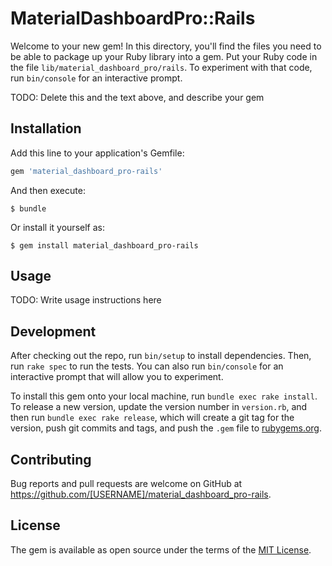 # MaterialDashboardPro::Rails

Welcome to your new gem! In this directory, you'll find the files you need to be able to package up your Ruby library into a gem. Put your Ruby code in the file `lib/material_dashboard_pro/rails`. To experiment with that code, run `bin/console` for an interactive prompt.

TODO: Delete this and the text above, and describe your gem

## Installation

Add this line to your application's Gemfile:

```ruby
gem 'material_dashboard_pro-rails'
```

And then execute:

    $ bundle

Or install it yourself as:

    $ gem install material_dashboard_pro-rails

## Usage

TODO: Write usage instructions here

## Development

After checking out the repo, run `bin/setup` to install dependencies. Then, run `rake spec` to run the tests. You can also run `bin/console` for an interactive prompt that will allow you to experiment.

To install this gem onto your local machine, run `bundle exec rake install`. To release a new version, update the version number in `version.rb`, and then run `bundle exec rake release`, which will create a git tag for the version, push git commits and tags, and push the `.gem` file to [rubygems.org](https://rubygems.org).

## Contributing

Bug reports and pull requests are welcome on GitHub at https://github.com/[USERNAME]/material_dashboard_pro-rails.


## License

The gem is available as open source under the terms of the [MIT License](http://opensource.org/licenses/MIT).

